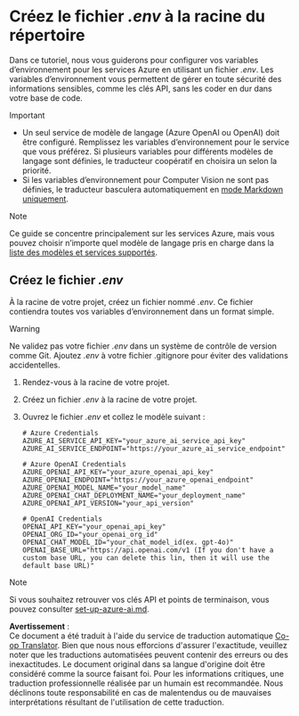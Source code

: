 <!--
CO_OP_TRANSLATOR_METADATA:
{
  "original_hash": "66029e3b67a3eb980ab8740367e91283",
  "translation_date": "2025-05-07T14:05:45+00:00",
  "source_file": "getting_started/command-line-guide/create-env-file.md",
  "language_code": "fr"
}
-->
# Créez le fichier *.env* à la racine du répertoire

Dans ce tutoriel, nous vous guiderons pour configurer vos variables d’environnement pour les services Azure en utilisant un fichier *.env*. Les variables d’environnement vous permettent de gérer en toute sécurité des informations sensibles, comme les clés API, sans les coder en dur dans votre base de code.

> [!IMPORTANT]
> - Un seul service de modèle de langage (Azure OpenAI ou OpenAI) doit être configuré. Remplissez les variables d’environnement pour le service que vous préférez. Si plusieurs variables pour différents modèles de langage sont définies, le traducteur coopératif en choisira un selon la priorité.
> - Si les variables d’environnement pour Computer Vision ne sont pas définies, le traducteur basculera automatiquement en [mode Markdown uniquement](./markdown-only-mode.md).

> [!NOTE]
> Ce guide se concentre principalement sur les services Azure, mais vous pouvez choisir n’importe quel modèle de langage pris en charge dans la [liste des modèles et services supportés](../README.md#-supported-models-and-services).

## Créez le fichier *.env*

À la racine de votre projet, créez un fichier nommé *.env*. Ce fichier contiendra toutes vos variables d’environnement dans un format simple.

> [!WARNING]
> Ne validez pas votre fichier *.env* dans un système de contrôle de version comme Git. Ajoutez *.env* à votre fichier .gitignore pour éviter des validations accidentelles.

1. Rendez-vous à la racine de votre projet.

1. Créez un fichier *.env* à la racine de votre projet.

1. Ouvrez le fichier *.env* et collez le modèle suivant :

    ```plaintext
    # Azure Credentials
    AZURE_AI_SERVICE_API_KEY="your_azure_ai_service_api_key"
    AZURE_AI_SERVICE_ENDPOINT="https://your_azure_ai_service_endpoint"

    # Azure OpenAI Credentials
    AZURE_OPENAI_API_KEY="your_azure_openai_api_key"
    AZURE_OPENAI_ENDPOINT="https://your_azure_openai_endpoint"
    AZURE_OPENAI_MODEL_NAME="your_model_name"
    AZURE_OPENAI_CHAT_DEPLOYMENT_NAME="your_deployment_name"
    AZURE_OPENAI_API_VERSION="your_api_version"

    # OpenAI Credentials
    OPENAI_API_KEY="your_openai_api_key"
    OPENAI_ORG_ID="your_openai_org_id"
    OPENAI_CHAT_MODEL_ID="your_chat_model_id(ex. gpt-4o)"
    OPENAI_BASE_URL="https://api.openai.com/v1 (If you don't have a custom base URL, you can delete this lin, then it will use the default base URL)"
    ```

> [!NOTE]
> Si vous souhaitez retrouver vos clés API et points de terminaison, vous pouvez consulter [set-up-azure-ai.md](../set-up-azure-ai.md).

**Avertissement** :  
Ce document a été traduit à l'aide du service de traduction automatique [Co-op Translator](https://github.com/Azure/co-op-translator). Bien que nous nous efforcions d'assurer l'exactitude, veuillez noter que les traductions automatisées peuvent contenir des erreurs ou des inexactitudes. Le document original dans sa langue d'origine doit être considéré comme la source faisant foi. Pour les informations critiques, une traduction professionnelle réalisée par un humain est recommandée. Nous déclinons toute responsabilité en cas de malentendus ou de mauvaises interprétations résultant de l'utilisation de cette traduction.